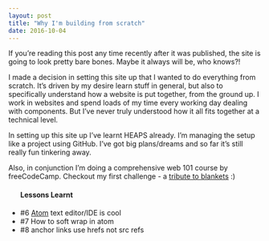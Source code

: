 ```yaml
---
layout: post
title: "Why I'm building from scratch"
date: 2016-10-04
---
```


<p>If you’re reading this post any time recently after it was published, the site is going to look pretty bare bones. Maybe it always will be, who knows?!</p>
<p>I made a decision in setting this site up that I wanted to do everything from scratch. It’s driven by my desire learn stuff in general, but also to specifically understand how a website is put together, from the ground up. I work in websites and spend loads of my time every working day dealing with components. But I’ve never truly understood how it all fits together at a technical level.</p>
<p>In setting up this site up I’ve learnt HEAPS already. I’m managing the setup like a project using GitHub. I’ve got big plans/dreams and so far it’s still really fun tinkering away.</p>
<p>Also, in conjunction I’m doing a comprehensive web 101 course by freeCodeCamp. Checkout my first challenge - a <a href="https://codepen.io/ninavdk/pen/KgqWBN">tribute to blankets</a> :) </p> 

<ul>
  <h4>Lessons Learnt</h4>
  <li>#6 <a href="https://atom.io/">Atom</a> text editor/IDE is cool</li>
  <li>#7 How to soft wrap in atom</li>
  <li>#8 anchor links use hrefs not src refs</li>
</ul>
